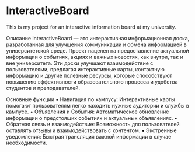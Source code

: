 # InteractiveBoard
This is my project for an interactive information board at my university.

Описание
InteractiveBoard — это интерактивная информационная доска, разработанная для улучшения коммуникации и обмена информацией в университетской среде. Проект нацелен на предоставление актуальной информации о событиях, акциях и важных новостях, как внутри, так и вне университета. Эти доски улучшают взаимодействие с пользователями, предлагая интерактивные карты, контактную информацию и другие полезные ресурсы, которые способствуют повышению эффективности образовательного процесса и удобства студентов и преподавателей.

Основные функции
 • Навигация по кампусу: Интерактивные карты помогают пользователям легко находить нужные аудитории и службы в кампусе.
 • Объявления и События: Автоматическое обновление информации о предстоящих событиях и актуальных объявлениях.
 • Обратная связь и взаимодействие: Возможность для пользователей оставлять отзывы и взаимодействовать с контентом.
 • Экстренные уведомления: Быстрая трансляция важной информации в случае необходимости.
